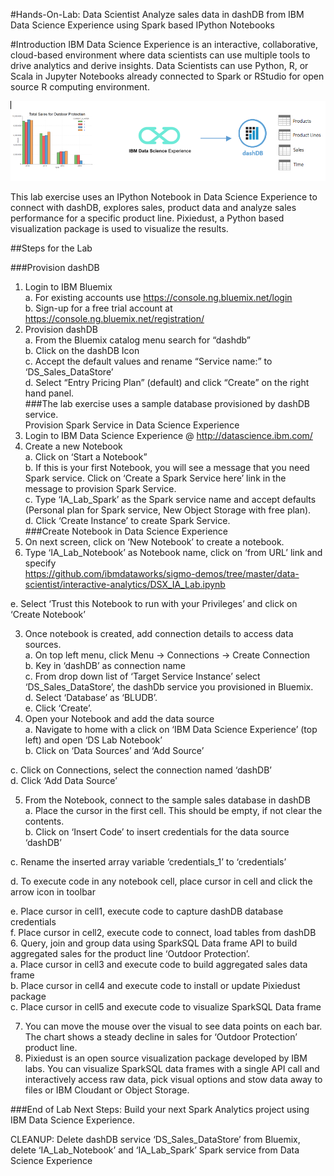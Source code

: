 #Hands-On-Lab: Data Scientist
Analyze sales data in dashDB from IBM Data Science Experience using Spark based IPython Notebooks

#Introduction
IBM Data Science Experience is an interactive, collaborative, cloud-based environment where data scientists can use multiple tools to drive analytics and derive insights. Data Scientists can use Python, R, or Scala in Jupyter Notebooks already connected to Spark or RStudio for open source R computing environment.

<img src="DSX1.png">

This lab exercise uses an IPython Notebook in Data Science Experience to connect with dashDB, explores sales, product data and analyze sales performance for a specific product line. Pixiedust, a Python based visualization package is used to visualize the results.

##Steps for the Lab

###Provision dashDB <br>
1.	Login to IBM Bluemix <br>
a.	For existing accounts use  https://console.ng.bluemix.net/login <br>
b.	Sign-up for a free trial account at https://console.ng.bluemix.net/registration/ <br>
2.	Provision dashDB  <br>
a.	From the Bluemix catalog menu search for “dashdb” <br>
b.	Click on the dashDB Icon   <br>
c.	Accept the default values and rename “Service name:” to ‘DS_Sales_DataStore’ <br>
d.	Select “Entry Pricing Plan” (default) and click “Create” on the right hand panel. <br>
###The lab exercise uses a sample database provisioned by dashDB service. <br>
Provision Spark Service in Data Science Experience <br>
1.	Login to IBM Data Science Experience @ http://datascience.ibm.com/ <br>
2.	Create a new Notebook <br>
a.	Click on ‘Start a Notebook” <br> 
b.	If this is your first Notebook, you will see a message that you need Spark service. Click on ‘Create a Spark Service here’ link in the message to provision Spark Service. <br>
c.	Type ‘IA_Lab_Spark’ as the Spark service name and accept defaults (Personal plan for Spark service, New Object Storage with free plan).  <br>
d.	Click ‘Create Instance’ to create Spark Service. <br>
###Create Notebook in Data Science Experience <br>
1.	On next screen, click on ‘New Notebook’ to create a notebook. <br>
2.	Type ‘IA_Lab_Notebook’ as Notebook name, click on ‘from URL’ link and specify  <br>
https://github.com/ibmdataworks/sigmo-demos/tree/master/data-scientist/interactive-analytics/DSX_IA_Lab.ipynb <br>
 
e.	 Select ‘Trust this Notebook to run with your Privileges’ and click on ‘Create Notebook’  <br>
 
3.	Once notebook is created, add connection details to access data sources. <br>
a.	On top left menu, click Menu -> Connections -> Create Connection <br>
b.	Key in ‘dashDB’ as connection name <br>
c.	From drop down list of ‘Target Service Instance’ select ‘DS_Sales_DataStore’, the dashDb service you provisioned in Bluemix. <br>
d.	Select ‘Database’ as ‘BLUDB’.  <br>
e.	Click ‘Create’. <br>
4.	Open your Notebook and add the data source<br>
a.	Navigate to home with a click on ‘IBM Data Science Experience’ (top left) and open ‘DS Lab Notebook’ <br>
b.	Click on ‘Data Sources’ and ‘Add Source’<br>
 
c.	Click on Connections, select the connection named ‘dashDB’<br>
d.	Click ‘Add Data Source’<br>
 
5.	From the Notebook, connect to the sample sales database in dashDB<br>
a.	Place the cursor in the first cell. This should be empty, if not clear the contents. <br>
b.	Click on ‘Insert Code’  to insert credentials for the data source ‘dashDB’ <br>
 
c.	Rename the inserted array variable ‘credentials_1’  to ‘credentials’<br>
 
d.	To execute code in any notebook cell, place cursor in cell and click the arrow icon in toolbar<br>
 
e.	Place cursor in cell1, execute code to capture dashDB database credentials<br>
f.	Place cursor in cell2, execute code to connect, load tables from dashDB<br>
6.	Query, join and group data using SparkSQL Data frame API to build aggregated sales for the product line ‘Outdoor Protection’. <br>
a.	Place cursor in cell3 and execute code to build aggregated sales data frame<br>
b.	Place cursor in cell4 and execute code to install or update Pixiedust package<br>
c.	Place cursor in cell5 and execute code to  visualize SparkSQL Data frame<br>
 
7.	You can move the mouse over the visual to see data points on each bar. The chart shows a steady decline in sales for ‘Outdoor Protection’ product line.<br>
8.	Pixiedust is an open source visualization package developed by IBM labs. You can visualize SparkSQL data frames with a single API call and interactively access raw data, pick visual options and stow data away to files or IBM Cloudant or Object Storage. <br>

###End of Lab
Next Steps: Build your next Spark Analytics project using IBM Data Science Experience.

CLEANUP: Delete dashDB service ‘DS_Sales_DataStore’ from Bluemix, delete ‘IA_Lab_Notebook’ and ‘IA_Lab_Spark’ Spark service from Data Science Experience
